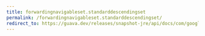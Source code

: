 ```yaml
---
title: forwardingnavigableset.standarddescendingset
permalink: /forwardingnavigableset.standarddescendingset/
redirect_to: https://guava.dev/releases/snapshot-jre/api/docs/com/google/common/collect/ForwardingNavigableSet.StandardDescendingSet.html
---
```

